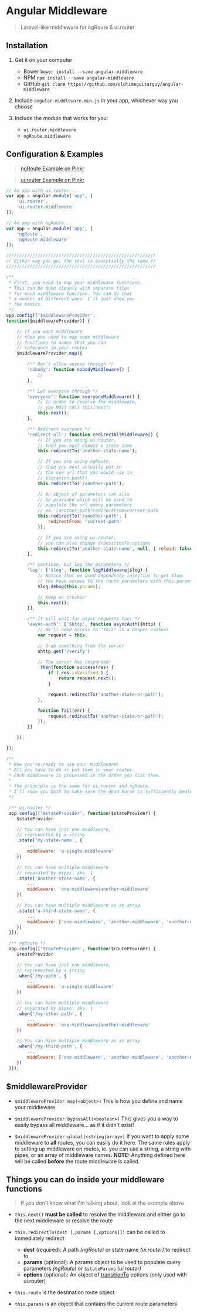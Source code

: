 # Angular Middleware

> Laravel-like middleware for ngRoute & ui.router



## Installation

1. Get it on your computer
	* Bower `bower install --save angular-middleware`
	* NPM `npm install --save angular-middleware`
	* GitHub `git clone https://github.com/oldtimeguitarguy/angular-middleware`

2. Include `angular-middleware.min.js` in your app, whichever way you choose

3. Include the module that works for you:
	* `ui.router.middleware`
	* `ngRoute.middleware`



## Configuration & Examples

> [ngRoute Example on Plnkr](https://plnkr.co/edit/wRiXSWG66h4DEh4nyysm?p=preview)

> [ui.router Example on Plnkr](https://plnkr.co/edit/tgUkr276hnTiVarrbh1d?p=preview)

```javascript
// An app with ui.router...
var app = angular.module('app', [
	'ui.router',
	'ui.router.middleware'
]);

// An app with ngRoute...
var app = angular.module('app', [
	'ngRoute',
	'ngRoute.middleware'
]);

/////////////////////////////////////////////////////////
// Either way you go, the rest is essentially the same //
/////////////////////////////////////////////////////////

/**
 * First, you need to map your middleware functions.
 * This can be done cleanly with separate files
 * for each middleware function. You can do that
 * a number of different ways. I'll just show you
 * the basics.
 */
app.config(['$middlewareProvider',
function($middlewareProvider)] {

	// If you want middleware,
	// then you need to map some middleware
	// functions to names that you can
	// reference in your routes
	$middlewareProvider.map({

		/** Don't allow anyone through */
		'nobody': function nobodyMiddleware() {
			//
		},

		/** Let everyone through */
		'everyone': function everyoneMiddleware() {
			// In order to resolve the middleware,
			// you MUST call this.next()
			this.next();
		},

		/** Redirect everyone */
		'redirect-all': function redirectAllMiddleware() {
			// If you are using ui.router,
			// then you must choose a state name
			this.redirectTo('another-state-name');

			// If you are using ngRoute,
			// then you must actually put in
			// the new url that you would use in
			// $location.path()
			this.redirectTo('/another-path');

			// An object of parameters can also
			// be provided which will be used to
			// populate the url query parameters
			// ex. /another-path?redirectFrom=current-path
			this.redirectTo('/another-path', {
				redirectFrom: 'current-path'
			});

			// If you are using ui.router,
			// you can also change transitionTo options
			this.redirectTo('another-state-name', null, { reload: false });
		},

		/** Continue, but log the parameters */
		'log': ['$log', function logMiddleware($log) {
			// Notice that we used dependency injection to get $log.
			// You have access to the route parameters with this.params
			$log.debug(this.params);

			// Keep on truckin'
			this.next();
		}],

		/** It will wait for async requests too! */
		'async-auth': ['$http', function asyncAuth($http) {
			// We'll need access to "this" in a deeper context
			var request = this;

			// Grab something from the server
			$http.get('/verify')

			// The server has responded!
			.then(function success(res) {
				if ( res.isVerified ) {
					return request.next();
				}

				request.redirectTo('another-state-or-path');
			},

			function fail(err) {
				request.redirectTo('another-state-or-path');
			});
		}]

	});

});

/**
 * Now you're ready to use your middleware!
 * All you have to do is put them in your routes.
 * Each middleware is processed in the order you list them.
 *
 * The principle is the same for ui.router and ngRoute.
 * I'll show you both to make sure the dead horse is sufficiently beaten.
 */

 /** ui.router */
 app.config(['$stateProvider', function($stateProvider) {
 	$stateProvider

 	// You can have just one middleware,
 	// represented by a string
 	.state('my-state-name', {
 		...
 		middleware: 'a-single-middleware'
 	})

 	// You can have multiple middleware
 	// separated by pipes. aka. |
 	.state('another-state-name', {
 		...
 		middleware: 'one-middleware|another-middleware'
 	})

 	// You can have multiple middleware as an array
 	.state('a-third-state-name', {
 		...
 		middleware: ['one-middleware', 'another-middleware', 'another-nother-middleware']
 	})
 }]);

 /** ngRoute */
 app.config(['$routeProvider', function($routeProvider) {
 	$routeProvider

 	// You can have just one middleware,
 	// represented by a string
 	.when('/my-path', {
 		...
 		middleware: 'a-single-middleware'
 	})

 	// You can have multiple middleware
 	// separated by pipes. aka. |
 	.when('/my-other-path', {
 		...
 		middleware: 'one-middleware|another-middleware'
 	})

 	// You can have multiple middleware as an array
 	.when('/my-third-path', {
 		...
 		middleware: ['one-middleware', 'another-middleware', 'another-nother-middleware']
 	})
 }]);

```


## $middlewareProvider

* `$middlewareProvider.map(<object>)` This is how you define and name your middleware.

* `$middlewareProvider.bypassAll(<boolean>)` This gives you a way to easily bypass all middleware... as if it didn't exist!

* `$middlewareProvider.global(<string|array>)` If you want to apply some middleware to **all** routes, you can easily do it here. The same rules apply to setting up middleware on routes, ie. you can use a string, a string with pipes, or an array of middleware names. **NOTE:** Anything defined here will be called **before** the route middleware is called.


## Things you can do inside your middleware functions
> If you don't know what I'm talking about, look at the example above

* `this.next()` **must be called** to resolve the middleware and either go to the next middleware or resolve the route

* `this.redirectTo(dest [,params [,options]])` can be called to immediately redirect
	* **dest** (required): A path _(ngRoute)_ or state name _(ui.router)_ to redirect to
	* **params** (optional): A params object to be used to populate query parameters _(ngRoute)_ or `$stateParams` _(ui.router)_
	* **options** (optional): An object of  [transitionTo](https://github.com/angular-ui/ui-router/wiki/Quick-Reference#statetransitiontoto-toparams--options) options (only used with ui.router)

* `this.route` is the destination route object

* `this.params` is an object that contains the current route parameters
